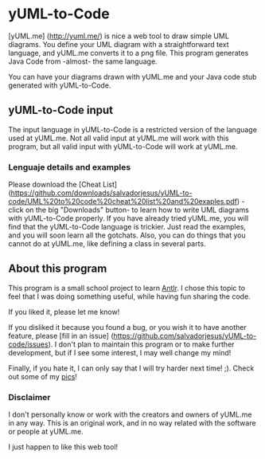 yUML-to-Code
============
[yUML.me] (http://yuml.me/) is nice a web tool to draw simple UML diagrams. You define your UML diagram with a straightforward text language, and yUML.me converts it to a png file. This program generates Java Code from -almost- the same language.

You can have your diagrams drawn with yUML.me and your Java code stub generated with yUML-to-Code.

yUML-to-Code input
------------------
The input language in yUML-to-Code is a restricted version of the language used at yUML.me. Not all valid input at yUML.me will work with this program, but all valid input with yUML-to-Code will work at yUML.me.

### Lenguaje details and examples
Please download the [Cheat List] (https://github.com/downloads/salvadorjesus/yUML-to-code/UML%20to%20code%20cheat%20list%20and%20exaples.pdf) -click on the big "Downloads" button- to learn how to write UML diagrams with yUML-to-Code properly.
If you have already tried yUML.me, you will find that the yUML-to-Code language is trickier. Just read the examples, and you will soon learn all the gotchats.
Also, you can do things that you cannot do at yUML.me, like defining a class in several parts.

About this program
------------------
This program is a small school project to learn [Antlr](http://www.antlr.org/). I chose this topic to feel that I was doing something useful, while having fun sharing the code.

If you liked it, please let me know!


If you disliked it because you found a bug, or you wish it to have another feature, please [fill in an issue] (https://github.com/salvadorjesus/yUML-to-code/issues). I don't plan to maintain this program or to make further development, but if I see some interest, I may well change my mind!

Finally, if you hate it, I can only say that I will try harder next time! ;). Check out some of my [pics](https://profiles.google.com/salvadorjesus/photos/5481492753093488689)!

### Disclaimer
I don't personally know or work with the creators and owners of yUML.me in any way. This is an original work, and in no way related with the software or people at yUML.me.

I just happen to like this web tool!